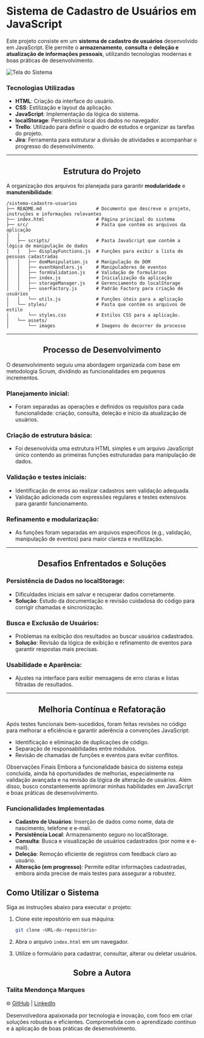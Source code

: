 # Sistema de Cadastro de Usuários em JavaScript

Este projeto consiste em um **sistema de cadastro de usuários** desenvolvido em JavaScript. Ele permite o **armazenamento**, **consulta** e **deleção e atualização de informações pessoais**, utilizando tecnologias modernas e boas práticas de desenvolvimento.

![Tela do Sistema](https://github.com/skyzinha-chan/sistema-cadastro-usuarios/root/src/assets/images/modelo%20cadastro.png)

### Tecnologias Utilizadas
- **HTML**: Criação da interface do usuário.
- **CSS**: Estilização e layout da aplicação.
- **JavaScript**: Implementação da lógica do sistema.
- **localStorage**: Persistência local dos dados no navegador. 
- **Trello**: Utilizado para definir o quadro de estudos e organizar as tarefas do projeto.
- **Jira**: Ferramenta para estruturar a divisão de atividades e acompanhar o progresso do desenvolvimento.

---

## <div align="center"> Estrutura do Projeto

A organização dos arquivos foi planejada para garantir **modularidade** e **manutenibilidade**:

```
/sistema-cadastro-usuarios
├── README.md                    # Documento que descreve o projeto, instruções e informações relevantes
├── index.html                   # Página principal do sistema
├── src/                         # Pasta que contém os arquivos da aplicação                     
│   │       
│   ├── scripts/                 # Pasta JavaScript que contém a lógica de manipulação de dados 
│   │   ├── displayFunctions.js  # Funções para exibir a lista de   pessoas cadastradas 
│   │   ├── domManipulation.js   # Manipulação do DOM 
│   │   ├── eventHandlers.js     # Manipuladores de eventos 
│   │   ├── formValidation.js    # Validação de formulários 
│   │   ├── index.js             # Inicialização da aplicação 
│   │   ├── storageManager.js    # Gerenciamento do localStorage 
│   │   ├── userFactory.js       # Padrão Factory para criação de usuários 
│   │   └── utils.js             # Funções úteis para a aplicação 
│   └── styles/                  # Pasta que contém os arquivos de estilo 
│       └── styles.css           # Estilos CSS para a aplicação.
│   └── assets/
│       └── images               # Imagens do decorrer do processo
```

---
## <div align="center"> Processo de Desenvolvimento

O desenvolvimento seguiu uma abordagem organizada com base em metodologia Scrum, dividindo as funcionalidades em pequenos incrementos.

### Planejamento inicial:
- Foram separadas as operações e definidos os requisitos para cada funcionalidade: criação, consulta, deleção e início da atualização de usuários.

### Criação de estrutura básica:
- Foi desenvolvida uma estrutura HTML simples e um arquivo JavaScript único contendo as primeiras funções estruturadas para manipulação de dados.



### Validação e testes iniciais:
- Identificação de erros ao realizar cadastros sem validação adequada.
- Validação adicionada com expressões regulares e testes extensivos para garantir funcionamento.


### Refinamento e modularização:
- As funções foram separadas em arquivos específicos (e.g., validação, manipulação de eventos) para maior clareza e reutilização.

---

## <div align="center">Desafios Enfrentados e Soluções

### Persistência de Dados no localStorage:
- Dificuldades iniciais em salvar e recuperar dados corretamente.
- **Solução**: Estudo da documentação e revisão cuidadosa do código para corrigir chamadas e sincronização.


### Busca e Exclusão de Usuários:
- Problemas na exibição dos resultados ao buscar usuários cadastrados.
- **Solução**: Revisão da lógica de exibição e refinamento de eventos para garantir respostas mais precisas.


### Usabilidade e Aparência:
- Ajustes na interface para exibir mensagens de erro claras e listas filtradas de resultados.


---

## <div align="center">Melhoria Contínua e Refatoração

Após testes funcionais bem-sucedidos, foram feitas revisões no código para melhorar a eficiência e garantir aderência a convenções JavaScript:
- Identificação e eliminação de duplicações de código.
- Separação de responsabilidades entre módulos.
- Revisão de chamadas de funções e eventos para evitar conflitos.


Observações Finais
Embora a funcionalidade básica do sistema esteja concluída, ainda há oportunidades de melhorias, especialmente na validação avançada e na revisão da lógica de alteração de usuários. Além disso, busco constantemente aprimorar minhas habilidades em JavaScript e boas práticas de desenvolvimento.

### Funcionalidades Implementadas
- **Cadastro de Usuários**: Inserção de dados como nome, data de nascimento, telefone e e-mail.
- **Persistência Local**: Armazenamento seguro no localStorage.
- **Consulta**: Busca e visualização de usuários cadastrados (por nome e e-mail).
- **Deleção**: Remoção eficiente de registros com feedback claro ao usuário.
- **Alteração (em progresso)**: Permite editar informações cadastradas, embora ainda precise de mais testes para assegurar a robustez.


## Como Utilizar o Sistema

Siga as instruções abaixo para executar o projeto:
1. Clone este repositório em sua máquina:
   ```bash
   git clone <URL-do-repositório> 
   ```

2. Abra o arquivo `index.html` em um navegador.
3. Utilize o formulário para cadastrar, consultar, alterar ou deletar usuários.


## <div align="center">Sobre a Autora

### **Talita Mendonça Marques**  
🌐 [GitHub](https://github.com/skyzinha-chan) | [LinkedIn](https://www.linkedin.com/in/talita-mendonca-marques/)  

Desenvolvedora apaixonada por tecnologia e inovação, com foco em criar soluções robustas e eficientes. Comprometida com o aprendizado contínuo e a aplicação de boas práticas de desenvolvimento.




